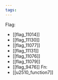 ```yaml
---
tags:
---
```

Flag:
- [[flag_11014]]
- [[flag_11130]]
- [[flag_11077]]
- [[flag_11131]]
- [[flag_11076]]
- [[flag_11079]]
- [[flag_9476]]
Fn:
- [[u2510_function7]]

